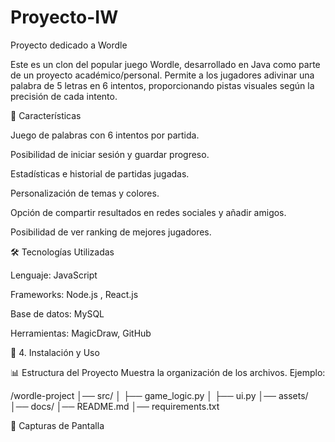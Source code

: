 # Proyecto-IW
Proyecto dedicado a Wordle

Este es un clon del popular juego Wordle, desarrollado en Java como parte de un proyecto académico/personal. Permite a los jugadores adivinar una palabra de 5 letras en 6 intentos, proporcionando pistas visuales según la precisión de cada intento.


🚀 Características

Juego de palabras con 6 intentos por partida.

Posibilidad de iniciar sesión y guardar progreso.

Estadísticas e historial de partidas jugadas.

Personalización de temas y colores.

Opción de compartir resultados en redes sociales y añadir amigos.

Posibilidad de ver ranking de mejores jugadores.


🛠️ Tecnologías Utilizadas

Lenguaje: JavaScript

Frameworks: Node.js , React.js

Base de datos: MySQL

Herramientas: MagicDraw, GitHub 

🔧 4. Instalación y Uso



📊 Estructura del Proyecto
Muestra la organización de los archivos. Ejemplo:

/wordle-project
│── src/
│   ├── game_logic.py
│   ├── ui.py
│── assets/
│── docs/
│── README.md
│── requirements.txt

🎨 Capturas de Pantalla

